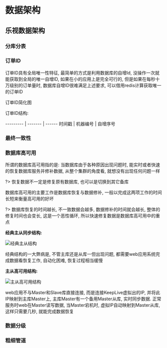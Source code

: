 # 数据架构

## 乐视数据架构

### 分库分表

### 订单ID

订单ID具有全局唯一性特征, 最简单的方式是利用数据库的自增Id, 没操作一次就能获取到全局的唯一自增ID, 如果在小的应用上是完全可行的, 但是如果在每秒十万级别的订单量时, 数据库自增ID很难满足上述要求, 可以借用redis计算获取唯一的订单ID

订单ID简化图

订单ID结构:

--------- | ------- | ------
时间戳     | 机器编号 | 自增序号


### 最终一致性


### 数据库高可用

所谓的数据库高可用指的是: 当数据库由于各种原因出现问题时, 能实时或者快速的恢复数据库服务并修补数据, 从整个集群的角度看, 就想没有出现任何问题一样

?> 恢复数据不一定是修复原有数据库, 也可以是切换到其它备库

数据库高可用的主要工作是数据库恢复与数据修补, 一般以完成这两项工作的时间长短来衡量高可用的好坏

?> 数据库恢复的时间越长, 不一致数据会越多, 数据修补的时间就会越长, 整体的修复时间也会变长, 这是一个恶性循环, 所以快速修复数据是数据库高可用中的重点

**经典主从同步结构:**

![经典主从结构](https://iscod.github.io/images/mysql_master_slave_1.png)

经典结构的一大弊病是, 不管主库还是从库一但出现问题, 都需要web应用系统完成数据看恢复工作, 自动化困难, 恢复过程相当缓慢


**主从高可用结构:**

![主从高可用结构](https://iscod.github.io/images/mysql_master_slave_2.png)


web应用不与Master和Slave库直接连接, 而是连接KeepLive虚拟出的IP, 并将此IP映射到主库Master上, 主库Master有一个备用Master从库, 实时同步数据. 正常服务时web在Master读写数据, 当Master宕机时, 虚拟IP自动映射到Master从库, 这样只需要几秒, 就能完成数据恢复





### 数据分级


### 粗细管道